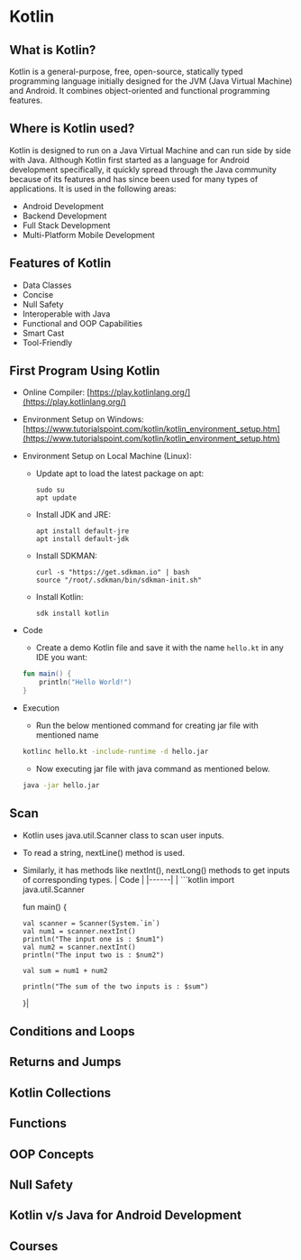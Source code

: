# Kotlin

## What is Kotlin?
Kotlin is a general-purpose, free, open-source, statically typed programming language initially designed for the JVM (Java Virtual Machine) and Android. It combines object-oriented and functional programming features.

## Where is Kotlin used?
Kotlin is designed to run on a Java Virtual Machine and can run side by side with Java. Although Kotlin first started as a language for Android development specifically, it quickly spread through the Java community because of its features and has since been used for many types of applications. It is used in the following areas:
- Android Development
- Backend Development
- Full Stack Development
- Multi-Platform Mobile Development

## Features of Kotlin
- Data Classes
- Concise
- Null Safety
- Interoperable with Java
- Functional and OOP Capabilities
- Smart Cast
- Tool-Friendly

## First Program Using Kotlin
- Online Compiler: [https://play.kotlinlang.org/](https://play.kotlinlang.org/)
- Environment Setup on Windows: [https://www.tutorialspoint.com/kotlin/kotlin_environment_setup.htm](https://www.tutorialspoint.com/kotlin/kotlin_environment_setup.htm)
- Environment Setup on Local Machine (Linux):
  - Update apt to load the latest package on apt:
    ```
    sudo su
    apt update
    ```
  - Install JDK and JRE:
    ```
    apt install default-jre
    apt install default-jdk
    ```
  - Install SDKMAN:
    ```
    curl -s "https://get.sdkman.io" | bash
    source "/root/.sdkman/bin/sdkman-init.sh"
    ```
  - Install Kotlin:
    ```
    sdk install kotlin
    ```

 - Code
    - Create a demo Kotlin file and save it with the name `hello.kt` in any IDE you want:

    ```kotlin
    fun main() {
        println("Hello World!")
    }
    
 - Execution
    - Run the below mentioned command for creating jar file with mentioned name 

    ```bash
    kotlinc hello.kt -include-runtime -d hello.jar
    ```


    - Now executing jar file with java command as mentioned below.

    ```bash
    java -jar hello.jar
    ```
## Scan
 - Kotlin uses java.util.Scanner class to scan user inputs.
 - To read a string, nextLine() method is used.
 - Similarly, it has methods like nextInt(), nextLong() methods to get inputs of corresponding types.
| Code |
|------|
| ```kotlin
    import java.util.Scanner

    fun main() {

       val scanner = Scanner(System.`in`)
       val num1 = scanner.nextInt()
       println("The input one is : $num1")
       val num2 = scanner.nextInt()
       println("The input two is : $num2")

       val sum = num1 + num2

       println("The sum of the two inputs is : $sum")
    }|
 
## Conditions and Loops
## Returns and Jumps
## Kotlin Collections
## Functions
## OOP Concepts
## Null Safety
## Kotlin v/s Java for Android Development
## Courses

